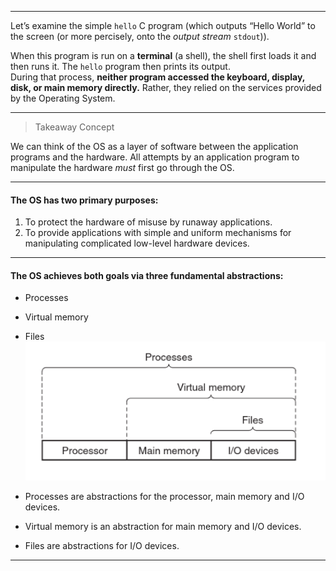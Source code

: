 ________
Let’s examine the simple `hello` C program (which outputs “Hello World” to the screen (or more percisely, onto the *output stream* `stdout`)). 

When this program is run on a **terminal** (a shell), the shell first loads it and then runs it. The `hello` program then prints its output.  
During that process, **neither program accessed the keyboard, display, disk, or main memory directly.** Rather, they relied on the services provided by the Operating System.
____
> Takeaway Concept
> 
We can think of the OS as a layer of software between the application programs and the hardware. All attempts by an application program to manipulate the hardware *must* first go through the OS.

__________
#### The OS has two primary purposes:
1. To protect the hardware of misuse by runaway applications.
2. To provide applications with simple and uniform mechanisms for manipulating complicated low-level hardware devices.

______

#### The OS achieves both goals via three fundamental abstractions:
- Processes
- Virtual memory
- Files
![](images/1.6.png)

- Processes are abstractions for the processor, main memory and I/O devices.
- Virtual memory is an abstraction for main memory and I/O devices.
- Files are abstractions for I/O devices.
_______
